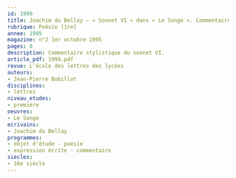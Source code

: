 ```yaml
---
id: 1999
title: Joachim du Bellay – « Sonnet VI » dans « Le Songe ». Commentaire stylistique 
rubrique: Poésie [1re]
annee: 1995
magazine: n°2 1er octobre 1995
pages: 8
description: Commentaire stylistique du sonnet VI.
article_pdf: 1999.pdf
revue: L’école des lettres des lycées
auteurs:
- Jean-Pierre Bobillot
disciplines:
- lettres
niveau_etudes:
- première
oeuvres:
- Le Songe
ecrivains:
- Joachim du Bellay
programmes:
- objet d’étude - poésie
- expression écrite - commentaire
siecles:
- 16e siècle
---
```

